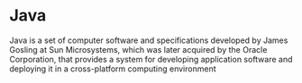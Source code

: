 # Java

Java is a set of computer software and specifications developed by James Gosling at Sun Microsystems, which was later acquired by the Oracle Corporation, that provides a system for developing application software and deploying it in a cross-platform computing environment